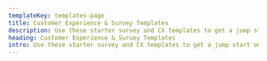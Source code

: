 ```yaml
---
templateKey: templates-page
title: Customer Experience & Survey Templates
description: Use these starter survey and CX templates to get a jump start on your next project.
heading: Customer Experience & Survey Templates
intro: Use these starter survey and CX templates to get a jump start on your next project.
---
```

